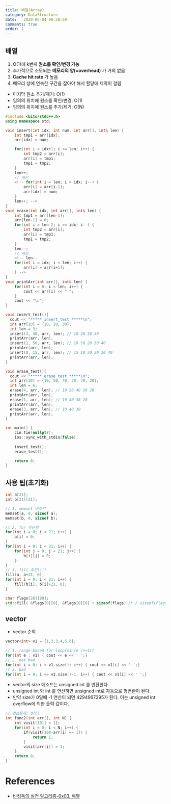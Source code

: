 ```yaml
---
title: 배열(Array)
category: DataStructure
date:   2020-06-04 00:30:59
comments: true
order: 1
---
```


## 배열
1. O(1)에 k번째 __원소를 확인/변경 가능__
2. 추가적으로 소모되는 __메모리의 양(=overhead)__ 가 거의 없음
3. __Cache hit rate__ 가 높음
4. 메모리 상에 연속한 구간을 잡아야 해서 할당에 제약이 걸림


* 마지막 원소 추가/제거: O(1)
* 임의의 위치에 원소를 확인/변경: O(1)
* 임의의 위치에 원소를 추가/제거: O(N)

```cpp
#include <bits/stdc++.h>
using namespace std;

void insert(int idx, int num, int arr[], int& len) {
    int tmp1 = arr[idx];
    arr[idx] = num;

    for(int i = idx+1; i <= len; i++) {
        int tmp2 = arr[i];
        arr[i] = tmp1;
        tmp1 = tmp2;
    }
    len++;
    // 개선
    <!-- for(int i = len; i > idx; i--) {
        arr[i] = arr[i-1];
        arr[idx] = num;
    }
    len++; -->
}
void erase(int idx, int arr[], int& len) {
    int tmp1 = arr[len-1];
    arr[len-1] = 0;
    for(int i = len-2; i >= idx; i--) {
        int tmp2 = arr[i];
        arr[i] = tmp1;
        tmp1 = tmp2;
    }
    len--;
    // 개선
    <!-- len--
    for(int i = idx; i < len; i++) {
        arr[i] = arr[i+1];
    } -->
}
void printArr(int arr[], int& len) {
    for(int i = 0; i < len; i++) {
        cout << arr[i] << " ";
    }
    cout << "\n";
}

void insert_test(){
  cout << "***** insert_test *****\n";
  int arr[10] = {10, 20, 30};
  int len = 3;
  insert(3, 40, arr, len); // 10 20 30 40
  printArr(arr, len);
  insert(1, 50, arr, len); // 10 50 20 30 40
  printArr(arr, len);
  insert(0, 15, arr, len); // 15 10 50 20 30 40
  printArr(arr, len);
}

void erase_test(){
  cout << "***** erase_test *****\n";
  int arr[10] = {10, 50, 40, 30, 70, 20};
  int len = 6;
  erase(4, arr, len); // 10 50 40 30 20
  printArr(arr, len);
  erase(1, arr, len); // 10 40 30 20
  printArr(arr, len);
  erase(3, arr, len); // 10 40 30
  printArr(arr, len);
}

int main() {
    cin.tie(nullptr);
    ios::sync_with_stdio(false);
    
    insert_test();
    erase_test();

    return 0;
}
```

## 사용 팁(초기화)

```cpp
int a[21];
int b[21][21];

// 1. memset 비추천
memset(a, 0, sizeof a);
memset(b, 0, sizeof b);

// 2. for 무난함
for(int i = 0; i < 21; i++) {
    a[i] = 0;
}
for(int i = 0; i < 21; i++) {
    for(int j = 0; j < 21; j++) {
        b[i][j] = 0;
    }
}
// 3. fill 추천!!!!
fill(a, a+21, 0);
for(int i = 0; i < 21; i++) {
    fill(b[i], b[i]+21, 0);
}

char flags[26][80];
std::fill( &flags[0][0], &flags[0][0] + sizeof(flags) /* / sizeof(flags[0][0]) */, 0 );
```

## vector

* vector 순회

```cpp
vector<int> v1 = {1,2,3,4,5,6};

// 1. range-based for loop(since c++11)
for(int e : v1) { cout << e << ' ';}
// 2. not bad
for(int i = 0; i < v1.size(); i++) { cout << v1[i] << ' ';}
// 3. bad
for(int i = 0; i <= v1.size()-1; i++) { cout << v1[i] << ' ';}
```

* vector의 size 메소드는 unsigned int 를 반환한다. 
* unsigned int 와 int 를 연산하면 unsigned int로 자동으로 형변환이 된다.
* 만약 size가 0일때 -1 연산이 되면 4294967295가 된다. 이는 unsigned int overflow에 의한 출력 값이다.


```cpp
// 연습문제: O(n)
int func2(int arr[], int N) {
    int visit[101] = {};
    for(int i = 0; i < N; i++) {
        if(visit[100-arr[i] == 1]) {
            return 1;
        }
        visit[arr[i]] = 1;
    }
    return 0;
}
```

# References
* [바킹독의 실전 알고리즘-0x03, 배열](https://www.youtube.com/watch?v=mBeyFsHqzHg)